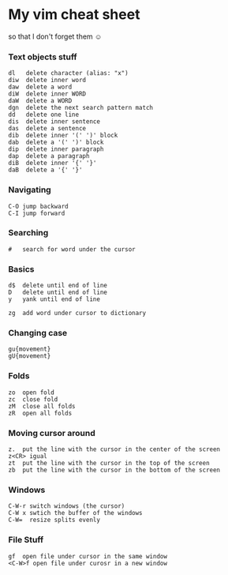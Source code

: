 # My vim cheat sheet

so that I don't forget them :relaxed:

### Text objects stuff

	dl	 delete character (alias: "x")
	diw  delete inner word
	daw  delete a word
	diW  delete inner WORD
	daW  delete a WORD
	dgn  delete the next search pattern match
	dd   delete one line
	dis  delete inner sentence
	das  delete a sentence
	dib  delete inner '(' ')' block
	dab  delete a '(' ')' block
	dip  delete inner paragraph
	dap  delete a paragraph
	diB  delete inner '{' '}'
	daB  delete a '{' '}'


### Navigating

	C-O jump backward
	C-I jump forward


### Searching 

	#	search for word under the cursor

### Basics

	d$	delete until end of line
	D	delete until end of line
	y	yank until end of line

	zg	add word under cursor to dictionary

### Changing case

	gu{movement}
	gU{movement}


### Folds

	zo	open fold
	zc	close fold	
	zM  close all folds
	zR	open all folds


### Moving cursor around

	z.	put the line with the cursor in the center of the screen
	z<CR> igual
	zt	put the line with the cursor in the top of the screen
	zb	put the line with the cursor in the bottom of the screen


### Windows

	C-W-r switch windows (the cursor)
	C-W x swtich the buffer of the windows
	C-W=  resize splits evenly


### File Stuff

	gf	open file under cursor in the same window
	<C-W>f open file under curosr in a new window
